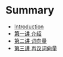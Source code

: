 # Summary

* [Introduction](README.md)
* [第一讲 介绍](chapter1.md)
* [第二讲 词向量](di-er-jiang-ci-xiang-liang.md)
* [第三讲 再议词向量](di-san-jiang-ci-xiang-liang-jin-jie.md)

